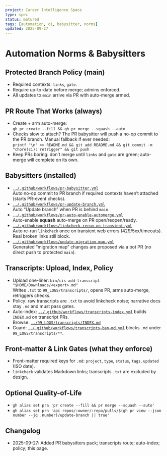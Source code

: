 ```yaml
---
project: Career Intelligence Space
type: spec
status: matured
tags: [automation, ci, babysitter, norms]
updated: 2025-09-27
---
```


# Automation Norms & Babysitters

## Protected Branch Policy (main)
- Required contexts: `links`, `gate`.
- Require up-to-date before merge; admins enforced.
- All updates to `main` arrive via PR with auto-merge armed.

## PR Route That Works (always)
- Create + arm auto-merge:  
  `gh pr create --fill && gh pr merge --squash --auto`
- Checks slow to attach? The PR babysitter will push a no-op commit to the PR branch. Manual fallback if ever needed:  
  `printf '\n' >> README.md && git add README.md && git commit -m "chore(ci): retrigger" && git push`
- Keep PRs boring: don’t merge until `links` and `gate` are green; auto-merge will complete on its own.

## Babysitters (installed)
- [`../.github/workflows/pr-babysitter.yml`](../.github/workflows/pr-babysitter.yml)  
  Auto no-op commit to PR branch if required contexts haven’t attached (starts PR-event checks).
- [`../.github/workflows/pr-update-branch.yml`](../.github/workflows/pr-update-branch.yml)  
  Auto “Update branch” when PR is behind `main`.
- [`../.github/workflows/pr-auto-enable-automerge.yml`](../.github/workflows/pr-auto-enable-automerge.yml)  
  Auto-enable **squash** auto-merge on PR open/reopen/ready.
- [`../.github/workflows/linkcheck-rerun-on-transient.yml`](../.github/workflows/linkcheck-rerun-on-transient.yml)  
  Auto re-run `linkcheck` once on transient web errors (429/5xx/timeouts). Real broken links still block.
- [`../.github/workflows/update-migration-map.yml`](../.github/workflows/update-migration-map.yml)  
  Generated “migration map” changes are proposed via a bot PR (no direct push to protected `main`).

## Transcripts: Upload, Index, Policy
- Upload one-liner: `bin/cis-add-transcript "$HOME/Downloads/<export>.md"`  
  Writes `.txt` to `99_LOGS/transcripts/`, opens PR, arms auto-merge, retriggers checks.
- Policy: raw transcripts are `.txt` to avoid linkcheck noise; narrative docs stay `.md` and must pass gates.
- Auto-index: [`../.github/workflows/transcripts-index.yml`](../.github/workflows/transcripts-index.yml) builds `INDEX.md` on transcript PRs.  
  Browse: [`../99_LOGS/transcripts/INDEX.md`](../99_LOGS/transcripts/INDEX.md)
- Guard: [`../.github/workflows/transcripts-ban-md.yml`](../.github/workflows/transcripts-ban-md.yml) blocks `.md` under `99_LOGS/transcripts/**`.

## Front-matter & Link Gates (what they enforce)
- Front-matter required keys for `.md`: `project`, `type`, `status`, `tags`, `updated` (ISO date).
- `linkcheck` validates Markdown links; transcripts `.txt` are excluded by design.

## Optional Quality-of-Life
- `gh alias set pra 'pr create --fill && pr merge --squash --auto'`
- `gh alias set prn 'api repos/:owner/:repo/pulls/$(gh pr view --json number --jq .number)/update-branch || true'`

## Changelog
- 2025-09-27: Added PR babysitters pack; transcripts route; auto-index; policy; this page.
